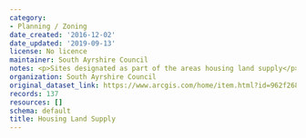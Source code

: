 ```yaml
---
category:
- Planning / Zoning
date_created: '2016-12-02'
date_updated: '2019-09-13'
license: No licence
maintainer: South Ayrshire Council
notes: <p>Sites designated as part of the areas housing land supply</p>
organization: South Ayrshire Council
original_dataset_link: https://www.arcgis.com/home/item.html?id=962f268ed1be4be386e442fbaa6f0de4
records: 137
resources: []
schema: default
title: Housing Land Supply
---
```

